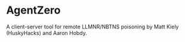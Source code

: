 # AgentZero
A client-server tool for remote LLMNR/NBTNS poisoning by Matt Kiely (HuskyHacks) and Aaron Hobdy.
